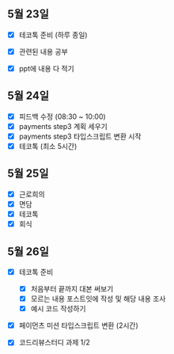 ## 5월 23일

- [x] 테코톡 준비 (하루 종일)
 - [x] 관련된 내용 공부
 - [x] ppt에 내용 다 적기


## 5월 24일

- [x] 피드백 수정 (08:30 ~ 10:00)
- [x] payments step3 계획 세우기
- [x] payments step3 타입스크립트 변환 시작
- [x] 테코톡 (최소 5시간)

## 5월 25일

- [x] 근로희의
- [x] 면담
- [x] 테코톡
- [x] 회식

## 5월 26일

- [x] 테코톡 준비

  - [x] 처음부터 끝까지 대본 써보기
  - [x] 모르는 내용 포스트잇에 작성 및 해당 내용 조사
  - [x] 예시 코드 작성하기
- [x] 페이먼츠 미션 타입스크립트 변환 (2시간)
- [x] 코드리뷰스터디 과제 1/2
